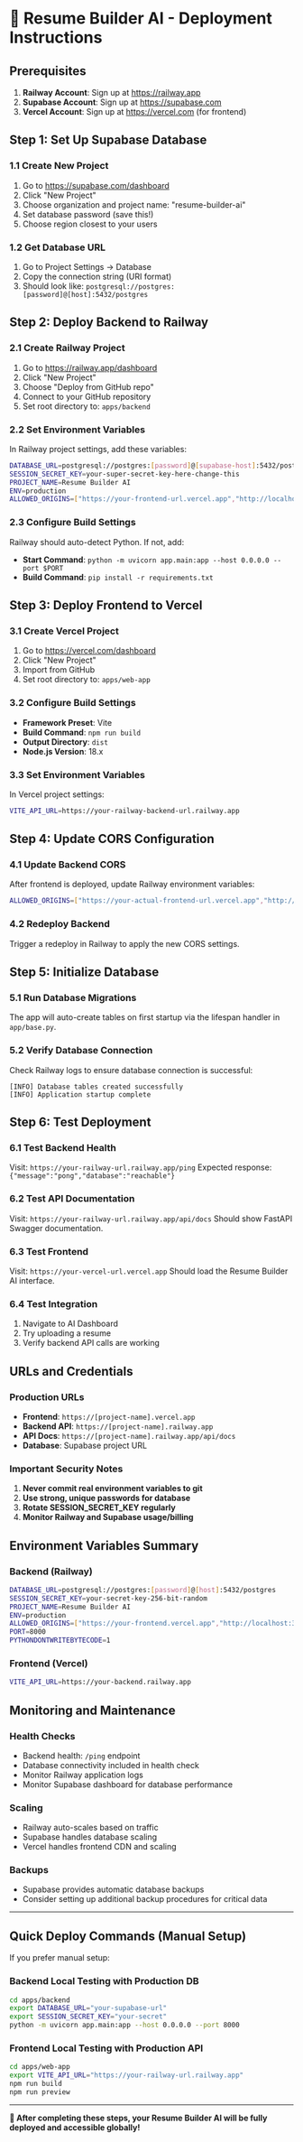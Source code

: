 # 🚀 Resume Builder AI - Deployment Instructions

## Prerequisites
1. **Railway Account**: Sign up at https://railway.app
2. **Supabase Account**: Sign up at https://supabase.com
3. **Vercel Account**: Sign up at https://vercel.com (for frontend)

## Step 1: Set Up Supabase Database

### 1.1 Create New Project
1. Go to https://supabase.com/dashboard
2. Click "New Project"
3. Choose organization and project name: "resume-builder-ai"
4. Set database password (save this!)
5. Choose region closest to your users

### 1.2 Get Database URL
1. Go to Project Settings → Database
2. Copy the connection string (URI format)
3. Should look like: `postgresql://postgres:[password]@[host]:5432/postgres`

## Step 2: Deploy Backend to Railway

### 2.1 Create Railway Project
1. Go to https://railway.app/dashboard
2. Click "New Project"
3. Choose "Deploy from GitHub repo"
4. Connect to your GitHub repository
5. Set root directory to: `apps/backend`

### 2.2 Set Environment Variables
In Railway project settings, add these variables:

```bash
DATABASE_URL=postgresql://postgres:[password]@[supabase-host]:5432/postgres
SESSION_SECRET_KEY=your-super-secret-key-here-change-this
PROJECT_NAME=Resume Builder AI
ENV=production
ALLOWED_ORIGINS=["https://your-frontend-url.vercel.app","http://localhost:3000"]
```

### 2.3 Configure Build Settings
Railway should auto-detect Python. If not, add:
- **Start Command**: `python -m uvicorn app.main:app --host 0.0.0.0 --port $PORT`
- **Build Command**: `pip install -r requirements.txt`

## Step 3: Deploy Frontend to Vercel

### 3.1 Create Vercel Project
1. Go to https://vercel.com/dashboard
2. Click "New Project"
3. Import from GitHub
4. Set root directory to: `apps/web-app`

### 3.2 Configure Build Settings
- **Framework Preset**: Vite
- **Build Command**: `npm run build`
- **Output Directory**: `dist`
- **Node.js Version**: 18.x

### 3.3 Set Environment Variables
In Vercel project settings:

```bash
VITE_API_URL=https://your-railway-backend-url.railway.app
```

## Step 4: Update CORS Configuration

### 4.1 Update Backend CORS
After frontend is deployed, update Railway environment variables:

```bash
ALLOWED_ORIGINS=["https://your-actual-frontend-url.vercel.app","http://localhost:3000"]
```

### 4.2 Redeploy Backend
Trigger a redeploy in Railway to apply the new CORS settings.

## Step 5: Initialize Database

### 5.1 Run Database Migrations
The app will auto-create tables on first startup via the lifespan handler in `app/base.py`.

### 5.2 Verify Database Connection
Check Railway logs to ensure database connection is successful:
```
[INFO] Database tables created successfully
[INFO] Application startup complete
```

## Step 6: Test Deployment

### 6.1 Test Backend Health
Visit: `https://your-railway-url.railway.app/ping`
Expected response: `{"message":"pong","database":"reachable"}`

### 6.2 Test API Documentation
Visit: `https://your-railway-url.railway.app/api/docs`
Should show FastAPI Swagger documentation.

### 6.3 Test Frontend
Visit: `https://your-vercel-url.vercel.app`
Should load the Resume Builder AI interface.

### 6.4 Test Integration
1. Navigate to AI Dashboard
2. Try uploading a resume
3. Verify backend API calls are working

## URLs and Credentials

### Production URLs
- **Frontend**: `https://[project-name].vercel.app`
- **Backend API**: `https://[project-name].railway.app`
- **API Docs**: `https://[project-name].railway.app/api/docs`
- **Database**: Supabase project URL

### Important Security Notes
1. **Never commit real environment variables to git**
2. **Use strong, unique passwords for database**
3. **Rotate SESSION_SECRET_KEY regularly**
4. **Monitor Railway and Supabase usage/billing**

## Environment Variables Summary

### Backend (Railway)
```bash
DATABASE_URL=postgresql://postgres:[password]@[host]:5432/postgres
SESSION_SECRET_KEY=your-secret-key-256-bit-random
PROJECT_NAME=Resume Builder AI
ENV=production
ALLOWED_ORIGINS=["https://your-frontend.vercel.app","http://localhost:3000"]
PORT=8000
PYTHONDONTWRITEBYTECODE=1
```

### Frontend (Vercel)
```bash
VITE_API_URL=https://your-backend.railway.app
```

## Monitoring and Maintenance

### Health Checks
- Backend health: `/ping` endpoint
- Database connectivity included in health check
- Monitor Railway application logs
- Monitor Supabase dashboard for database performance

### Scaling
- Railway auto-scales based on traffic
- Supabase handles database scaling
- Vercel handles frontend CDN and scaling

### Backups
- Supabase provides automatic database backups
- Consider setting up additional backup procedures for critical data

---

## Quick Deploy Commands (Manual Setup)

If you prefer manual setup:

### Backend Local Testing with Production DB
```bash
cd apps/backend
export DATABASE_URL="your-supabase-url"
export SESSION_SECRET_KEY="your-secret"
python -m uvicorn app.main:app --host 0.0.0.0 --port 8000
```

### Frontend Local Testing with Production API
```bash
cd apps/web-app
export VITE_API_URL="https://your-railway-url.railway.app"
npm run build
npm run preview
```

---

**🎯 After completing these steps, your Resume Builder AI will be fully deployed and accessible globally!**